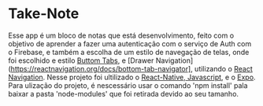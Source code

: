 # Take-Note

Esse app é um bloco de notas que está desenvolvimento, feito com o objetivo de aprender a fazer uma autenticação com o serviço de Auth com o Firebase, e também a escolha de um estilo de navegação de telas,
onde foi escolhido e estilo [Buttom Tabs](https://reactnavigation.org/docs/bottom-tab-navigator), e [Drawer Navigation](https://reactnavigation.org/docs/bottom-tab-navigator], utilizando o [React Navigation](https://reactnavigation.org/docs/getting-started/). Nesse projeto foi ultilizado o [React-Native, Javascript](https://reactnative.dev/docs/getting-started), e o [Expo](https://docs.expo.dev/). Para ulização do projeto, é nescessário usar o comando 'npm install' pala baixar
a pasta 'node-modules' que foi retirada devido ao seu tamanho.

